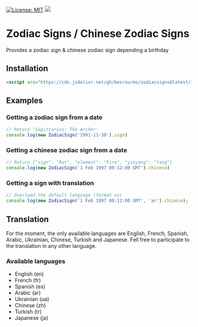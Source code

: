 [![License: MIT](https://img.shields.io/badge/License-MIT-green.svg)](https://github.com/besrourms/ZodiacSigns/blob/main/LICENSE)
[![](https://data.jsdelivr.com/v1/package/gh/besrourms/ZodiacSigns/badge)](https://www.jsdelivr.com/package/gh/besrourms/ZodiacSigns)

# Zodiac Signs / Chinese Zodiac Signs

Provides a zodiac sign & chinese zodiac sign depending a birthday

## Installation

```html
<script src="https://cdn.jsdelivr.net/gh/besrourms/zodiacsigns@latest/index.min.js"></script>
```

## Examples

### Getting a zodiac sign from a date

```js
// Return 'Sagittarius: The Archer'
console.log(new ZodiacSign('1991-11-30').sign)
```

### Getting a chinese zodiac sign from a date

```js
// Return {"sign": "Rat", "element": "Fire", "yinyang": "Yang"}
console.log(new ZodiacSign('1 Feb 1997 00:12:00 GMT').chinese)
```

### Getting a sign with translation 

```js
// Overload the default language (format xx)
console.log(new ZodiacSign('1 Feb 1997 00:12:00 GMT', 'ar').chinese);
```

## Translation
For the moment, the only available languages are English, French, Spanish, Arabic, Ukrainian, Chinese, Turkish and Japanese.
Fell free to participate to the translation in any other language.
### Available languages
- English   (en)
- French    (fr)
- Spanish   (es)
- Arabic    (ar)
- Ukrainian (ua)
- Chinese   (zh)
- Turkish   (tr)
- Japanese  (ja)